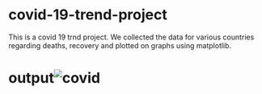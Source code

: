 # covid-19-trend-project
This is a covid 19 trnd project. We collected the data for various countries regarding deaths, recovery and plotted on graphs using matplotlib.
# output![covid](https://user-images.githubusercontent.com/92213377/215004958-6753ea97-5acc-4c2c-93c8-c70a2623a245.png)
